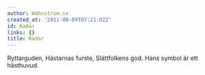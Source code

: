 ```yaml
---
author: Wahnstrom.se
created_at: '2011-08-09T07:21:02Z'
id: Kadar
links: {}
title: Kadar
---
```


Ryttarguden, Hästarnas furste, Slättfolkens god. Hans symbol är ett hästhuvud.